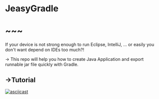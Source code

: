 # JeasyGradle

# **~~~**

If your device is not strong enough to run Eclipse, IntelliJ, … or easily you don&#39;t want depend on IDEs too much?!

→ This repo will help you how to create Java Application and export runnable jar file quickly with Gradle.

## →Tutorial
[![asciicast](https://asciinema.org/a/340167.svg)](https://asciinema.org/a/340167)
